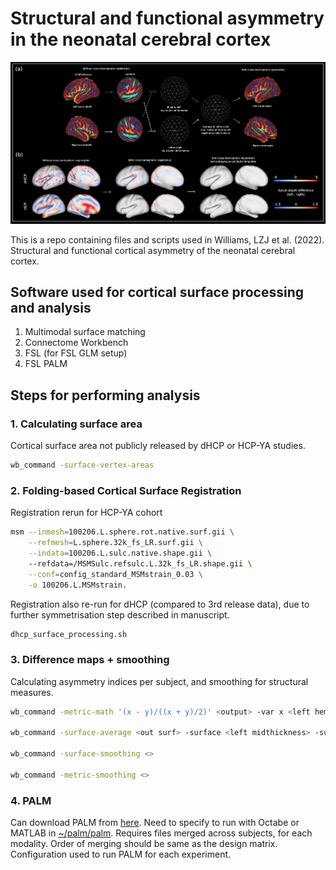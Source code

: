 # Structural and functional asymmetry in the neonatal cerebral cortex

![Development of symmetric surface-based atlas](Images/Figure5.png)

This is a repo containing files and scripts used in Williams, LZJ et al. (2022). Structural and functional cortical asymmetry of the neonatal cerebral cortex.

## Software used for cortical surface processing and analysis
1. Multimodal surface matching 
2. Connectome Workbench
3. FSL (for FSL GLM setup)
4. FSL PALM

## Steps for performing analysis

### 1. Calculating surface area 
Cortical surface area not publicly released by dHCP or HCP-YA studies.

```bash
wb_command -surface-vertex-areas
```

### 2. Folding-based Cortical Surface Registration
Registration rerun for HCP-YA cohort

```bash
msm --inmesh=100206.L.sphere.rot.native.surf.gii \
    --refmesh=L.sphere.32k_fs_LR.surf.gii \
    --indata=100206.L.sulc.native.shape.gii \ 
    --refdata=/MSMSulc.refsulc.L.32k_fs_LR.shape.gii \
    --conf=config_standard_MSMstrain_0.03 \
    -o 100206.L.MSMstrain. 
```

Registration also re-run for dHCP (compared to 3rd release data), due to further symmetrisation step described in manuscript. 

```bash
dhcp_surface_processing.sh
```

### 3. Difference maps + smoothing
Calculating asymmetry indices per subject, and smoothing for structural measures. 

```bash
wb_command -metric-math '(x - y)/((x + y)/2)' <output> -var x <left hemi metric> -var y <right hemi metric> 

wb_command -surface-average <out surf> -surface <left midthickness> -surface <right midthickness>

wb_command -surface-smoothing <>

wb_command -metric-smoothing <> 
```

### 4. PALM
Can download PALM from [here](https://github.com/andersonwinkler/PALM). Need to specify to run with Octabe or MATLAB in [~/palm/palm](https://github.com/andersonwinkler/PALM/blob/master/palm). Requires files merged across subjects, for each modality. Order of merging should be same as the design matrix. Configuration used to run PALM for each experiment. 

